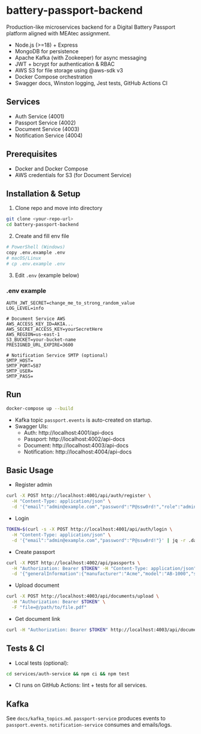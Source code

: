 # battery-passport-backend

Production-like microservices backend for a Digital Battery Passport platform aligned with MEAtec assignment.

- Node.js (>=18) + Express
- MongoDB for persistence
- Apache Kafka (with Zookeeper) for async messaging
- JWT + bcrypt for authentication & RBAC
- AWS S3 for file storage using @aws-sdk v3
- Docker Compose orchestration
- Swagger docs, Winston logging, Jest tests, GitHub Actions CI

## Services
- Auth Service (4001)
- Passport Service (4002)
- Document Service (4003)
- Notification Service (4004)

## Prerequisites
- Docker and Docker Compose
- AWS credentials for S3 (for Document Service)

## Installation & Setup
1. Clone repo and move into directory
```bash
git clone <your-repo-url>
cd battery-passport-backend
```
2. Create and fill env file
```bash
# PowerShell (Windows)
copy .env.example .env
# macOS/Linux
# cp .env.example .env
```
3. Edit `.env` (example below)

### .env example
```
AUTH_JWT_SECRET=change_me_to_strong_random_value
LOG_LEVEL=info

# Document Service AWS
AWS_ACCESS_KEY_ID=AKIA...
AWS_SECRET_ACCESS_KEY=yourSecretHere
AWS_REGION=us-east-1
S3_BUCKET=your-bucket-name
PRESIGNED_URL_EXPIRE=3600

# Notification Service SMTP (optional)
SMTP_HOST=
SMTP_PORT=587
SMTP_USER=
SMTP_PASS=
```

## Run
```bash
docker-compose up --build
```
- Kafka topic `passport.events` is auto-created on startup.
- Swagger UIs:
  - Auth: http://localhost:4001/api-docs
  - Passport: http://localhost:4002/api-docs
  - Document: http://localhost:4003/api-docs
  - Notification: http://localhost:4004/api-docs

## Basic Usage
- Register admin
```bash
curl -X POST http://localhost:4001/api/auth/register \
  -H "Content-Type: application/json" \
  -d '{"email":"admin@example.com","password":"P@ssw0rd!","role":"admin"}'
```
- Login
```bash
TOKEN=$(curl -s -X POST http://localhost:4001/api/auth/login \
  -H "Content-Type: application/json" \
  -d '{"email":"admin@example.com","password":"P@ssw0rd!"}' | jq -r .data.token)
```
- Create passport
```bash
curl -X POST http://localhost:4002/api/passports \
  -H "Authorization: Bearer $TOKEN" -H "Content-Type: application/json" \
  -d '{"generalInformation":{"manufacturer":"Acme","model":"AB-1000","serialNumber":"SN-12345","productionDate":"2024-01-01T00:00:00.000Z"},"materialComposition":{"cathode":"NMC811","anode":"Graphite","electrolyte":"LiPF6","casing":"Aluminum"},"carbonFootprint":{"productionKgCO2e":1200,"lifecycleKgCO2e":5000}}'
```
- Upload document
```bash
curl -X POST http://localhost:4003/api/documents/upload \
  -H "Authorization: Bearer $TOKEN" \
  -F "file=@/path/to/file.pdf"
```
- Get document link
```bash
curl -H "Authorization: Bearer $TOKEN" http://localhost:4003/api/documents/<DOC_ID>
```

## Tests & CI
- Local tests (optional):
```bash
cd services/auth-service && npm ci && npm test
```
- CI runs on GitHub Actions: lint + tests for all services.

## Kafka
See `docs/kafka_topics.md`. `passport-service` produces events to `passport.events`. `notification-service` consumes and emails/logs.
